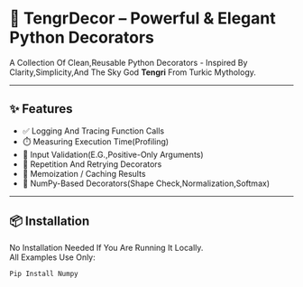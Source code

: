 # 🐺 TengrDecor – Powerful & Elegant Python Decorators

A Collection Of Clean,Reusable Python Decorators - Inspired By Clarity,Simplicity,And The Sky God **Tengri** From Turkic Mythology.

---

## ✨ Features

- ✅ Logging And Tracing Function Calls  
- ⏱️ Measuring Execution Time(Profiling)  
- 🎯 Input Validation(E.G.,Positive-Only Arguments)  
- 🔁 Repetition And Retrying Decorators  
- 🧠 Memoization / Caching Results  
- 🔬 NumPy-Based Decorators(Shape Check,Normalization,Softmax)

---

## 📦 Installation

No Installation Needed If You Are Running It Locally.  
All Examples Use Only:

```bash
Pip Install Numpy
